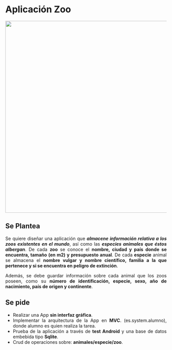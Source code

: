 <div align="justify">

# Aplicación Zoo

<div align="center">
  <img src="https://m.media-amazon.com/images/I/91-iku+OfDL._SL1500_.jpg" width="600px" >
</div>

## Se Plantea

  Se quiere diseñar una aplicación  que ___almacene información relativa a los zoos existentes en el mundo___, así como las ___especies animales que éstos albergan___. De cada __zoo__ se conoce el __nombre, ciudad y país donde se encuentra, tamaño (en m2) y presupuesto anual__. De cada __especie__ animal se almacena el __nombre vulgar y nombre científico, familia a la que pertenece y si se encuentra en peligro de extinción__.

  Además, se debe guardar información sobre cada animal que los zoos poseen, como su __número de identificación, especie, sexo, año de nacimiento, país de origen y continente__.


## Se pide

  - Realizar una App __sin interfaz gráfica__.
  - Implementar la arquitectura de la App en __MVC__. (es.system.alumno), donde alumno es quien realiza la tarea.
  - Prueba de la aplicación a través de __test Android__ y una base de datos embebida tipo __Sqlite__.
  - Crud de operaciones sobre: __animales/especie/zoo__.

</div>
